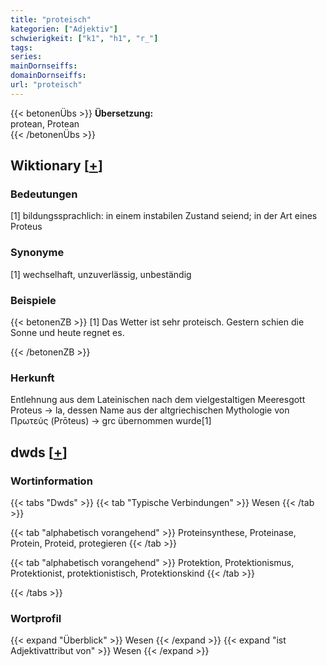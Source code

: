 ```yaml
---
title: "proteisch"
kategorien: ["Adjektiv"]
schwierigkeit: ["k1", "h1", "r_"]
tags:
series:
mainDornseiffs:
domainDornseiffs:
url: "proteisch"
---
```


{{< betonenÜbs >}}
**Übersetzung:**  
protean, Protean  
{{< /betonenÜbs >}}

## Wiktionary [[+](https://de.wiktionary.org/wiki/proteisch)]

### Bedeutungen
[1] bildungssprachlich: in einem instabilen Zustand seiend; in der Art eines Proteus  

### Synonyme
[1] wechselhaft, unzuverlässig, unbeständig  

### Beispiele
{{< betonenZB >}}
[1] Das Wetter ist sehr proteisch. Gestern schien die Sonne und heute regnet es.  

{{< /betonenZB >}}
### Herkunft
Entlehnung aus dem Lateinischen nach dem vielgestaltigen Meeresgott Proteus → la, dessen Name aus der altgriechischen Mythologie von Πρωτεύς (Prōteus) → grc übernommen wurde[1]  



## dwds [[+](https://www.dwds.de/wb/proteisch)]

### Wortinformation
{{< tabs "Dwds" >}}
{{< tab "Typische Verbindungen" >}}
Wesen
{{< /tab >}}

{{< tab "alphabetisch vorangehend" >}}
Proteinsynthese, Proteinase, Protein, Proteid, protegieren
{{< /tab >}}

{{< tab "alphabetisch vorangehend" >}}
Protektion, Protektionismus, Protektionist, protektionistisch, Protektionskind
{{< /tab >}}

{{< /tabs >}}

### Wortprofil
{{< expand "Überblick" >}} Wesen {{< /expand >}}
{{< expand "ist Adjektivattribut von" >}} Wesen {{< /expand >}}

